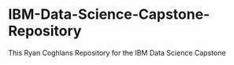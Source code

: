 # IBM-Data-Science-Capstone-Repository

This Ryan Coghlans Repository for the IBM Data Science Capstone
